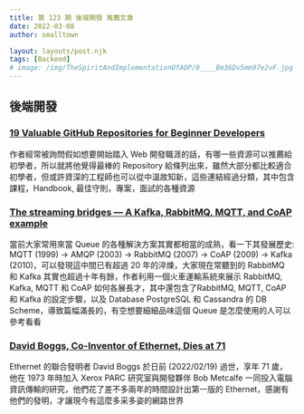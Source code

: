 ```yaml
---
title: 第 123 期 後端開發 推薦文章
date: 2022-03-08
author: smalltown

layout: layouts/post.njk
tags: [Backend]
# image: /img/TheSpiritAndImplementationOfAOP/0____Bm36Dv5mm97e2vF.jpg
---
```


## 後端開發

<!-- summary -->
### [19 Valuable GitHub Repositories for Beginner Developers](https://dev.to/madza/19-valuable-github-repositories-for-beginner-developers-3i18)

作者經常被詢問假如想要開始踏入 Web 開發職涯的話，有哪一些資源可以推薦給初學者，所以就將他覺得最棒的 Repository 給條列出來，雖然大部分都比較適合初學者，但或許資深的工程師也可以從中溫故知新，這些連結經過分類，其中包含課程，Handbook, 最佳守則，專案，面試的各種資源<!-- summary -->

### [The streaming bridges — A Kafka, RabbitMQ, MQTT, and CoAP example](https://medium.com/swlh/the-streaming-bridges-a-kafka-rabbitmq-mqtt-and-coap-example-9077a598169)

當前大家常用來當 Queue 的各種解決方案其實都相當的成熟，看一下其發展歷史: MQTT (1999) -> AMQP (2003) -> RabbitMQ (2007) -> CoAP (2009) -> Kafka (2010)，可以發現這中間已有超過 20 年的淬煉，大家現在常聽到的 RabbitMQ 和 Kafka 其實也超過十年有餘，作者利用一個火車運輸系統來展示 RabbitMQ, Kafka, MQTT 和 CoAP 如何各展長才，其中還包含了RabbitMQ, MQTT, CoAP 和 Kafka 的設定步驟，以及 Database PostgreSQL 和 Cassandra 的 DB Scheme，導致篇幅滿長的，有空想要細細品味這個 Queue 是怎麼使用的人可以參考看看

### [David Boggs, Co-Inventor of Ethernet, Dies at 71](https://www.nytimes.com/2022/02/28/technology/david-boggs-dead.html)

Ethernet 的聯合發明者 David Boggs 於日前 (2022/02/19) 過世，享年 71 歲，他在 1973 年時加入 Xerox PARC 研究室與開發夥伴 Bob Metcalfe 一同投入電腦資訊傳輸的研究，他們花了差不多兩年的時間設計出第一版的 Ethernet，感謝有他們的發明，才讓現今有這麼多采多姿的網路世界

